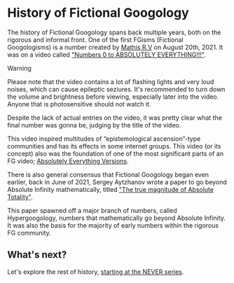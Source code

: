 # History of Fictional Googology
The history of Fictional Googology spans back multiple years, both on the rigorous and informal front. One of the first FGisms (Fictional Googologisms) is a number created by [Mathis R.V](https://www.youtube.com/@MathisRV) on August 20th, 2021. It was on a video called ["Numbers 0 to ABSOLUTELY EVERYTHING!!!"](https://www.youtube.com/watch?v=BGcE68xpuD4).

> [!WARNING]
> Please note that the video contains a lot of flashing lights and very loud noises, which can cause epileptic seziures. It's recommended to turn down the volume and brightness before viewing, especially later into the video.
> Anyone that is photosensitive should not watch it.

Despite the lack of actual entries on the video, it was pretty clear what the final number was gonna be, judging by the title of the video.

This video inspired multitudes of “epistemological ascension”-type communities and has its effects in some internet groups. This video (or its concept) also was the foundation of one of the most significant parts of an FG video; [Absolutely Everything Versions](https://fgyt.fandom.com/wiki/Absolutely_Everything_Version).

There is also general consensus that Fictional Googology began even earlier, back in June of 2021, Sergey Aytzhanov wrote a paper to go beyond Absolute Infinity mathematically, titled ["The true magnitude of Absolute Totality"](https://static.wikia.nocookie.net/fictional-googology/images/4/42/The_Paper.pdf/revision/latest).

This paper spawned off a major branch of numbers, called Hypergoogology, numbers that mathematically go beyond Absolute Infinity. It was also the basis for the majority of early numbers within the rigorous FG community.

## What's next?
Let's explore the rest of history, [starting at the NEVER series](./informals/before-cyclings.md).
